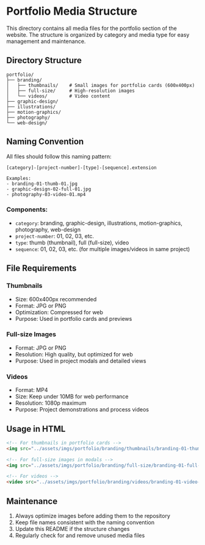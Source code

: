 # Portfolio Media Structure

This directory contains all media files for the portfolio section of the website. The structure is organized by category and media type for easy management and maintenance.

## Directory Structure

```
portfolio/
├── branding/
│   ├── thumbnails/    # Small images for portfolio cards (600x400px)
│   ├── full-size/     # High-resolution images
│   └── videos/        # Video content
├── graphic-design/
├── illustrations/
├── motion-graphics/
├── photography/
└── web-design/
```

## Naming Convention

All files should follow this naming pattern:
```
[category]-[project-number]-[type]-[sequence].extension

Examples:
- branding-01-thumb-01.jpg
- graphic-design-02-full-01.jpg
- photography-03-video-01.mp4
```

### Components:
- `category`: branding, graphic-design, illustrations, motion-graphics, photography, web-design
- `project-number`: 01, 02, 03, etc.
- `type`: thumb (thumbnail), full (full-size), video
- `sequence`: 01, 02, 03, etc. (for multiple images/videos in same project)

## File Requirements

### Thumbnails
- Size: 600x400px recommended
- Format: JPG or PNG
- Optimization: Compressed for web
- Purpose: Used in portfolio cards and previews

### Full-size Images
- Format: JPG or PNG
- Resolution: High quality, but optimized for web
- Purpose: Used in project modals and detailed views

### Videos
- Format: MP4
- Size: Keep under 10MB for web performance
- Resolution: 1080p maximum
- Purpose: Project demonstrations and process videos

## Usage in HTML

```html
<!-- For thumbnails in portfolio cards -->
<img src="../assets/imgs/portfolio/branding/thumbnails/branding-01-thumb-01.jpg" alt="Branding Project 1">

<!-- For full-size images in modals -->
<img src="../assets/imgs/portfolio/branding/full-size/branding-01-full-01.jpg" alt="Branding Project 1 Full View">

<!-- For videos -->
<video src="../assets/imgs/portfolio/branding/videos/branding-01-video-01.mp4"></video>
```

## Maintenance

1. Always optimize images before adding them to the repository
2. Keep file names consistent with the naming convention
3. Update this README if the structure changes
4. Regularly check for and remove unused media files 